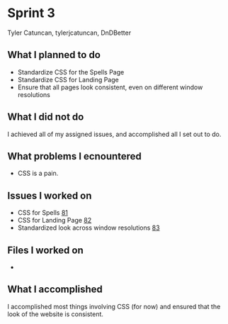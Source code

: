 # Sprint 3
Tyler Catuncan, tylerjcatuncan, DnDBetter

## What I planned to do
- Standardize CSS for the Spells Page
- Standardize CSS for Landing Page
- Ensure that all pages look consistent, even on different window resolutions

## What I did not do
I achieved all of my assigned issues, and accomplished all I set out to do.

## What problems I ecnountered
- CSS is a pain.

## Issues I worked on
- CSS for Spells [81](https://github.com/gabelapham/DnDBetter/issues/81)
- CSS for Landing Page [82](https://github.com/gabelapham/DnDBetter/issues/82)
- Standardized look across window resolutions [83](https://github.com/gabelapham/DnDBetter/issues/83)
  
## Files I worked on
- 

## What I accomplished
I accomplished most things involving CSS (for now) and ensured that the look of the website is consistent.

